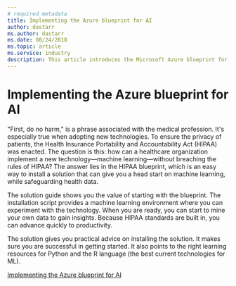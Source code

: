 ```yaml
---
# required metadata
title: Implementing the Azure blueprint for AI
author: dastarr
ms.author: dastarr
ms.date: 08/24/2018
ms.topic: article
ms.service: industry
description: This article introduces the Microsoft Azure blueprint for AI.
---
```

# Implementing the Azure blueprint for AI

"First, do no harm," is a phrase associated with the medical profession. It's especially true when adopting new technologies. To ensure the privacy of patients, the Health Insurance Portability and Accountability Act (HIPAA) was enacted. The question is this: how can a healthcare organization implement a new technology—machine learning—without breaching the rules of HIPAA? The answer lies in the HIPAA blueprint, which is an easy way to install a solution that can give you a head start on machine learning, while safeguarding health data.

The solution guide shows you the value of starting with the blueprint. The installation script provides a machine learning environment where you can experiment with the technology. When you are ready, you can start to mine your own data to gain insights. Because HIPAA standards are built in, you can advance quickly to productivity.

The solution gives you practical advice on installing the solution. It makes sure you are successful in getting started. It also points to the right learning resources for Python and the R language (the best current technologies for ML).

[Implementing the Azure blueprint for AI](/azure/industry/health/sg-healthcare-ai-blueprint?WT.mc_id=health-docs-dastarr)

